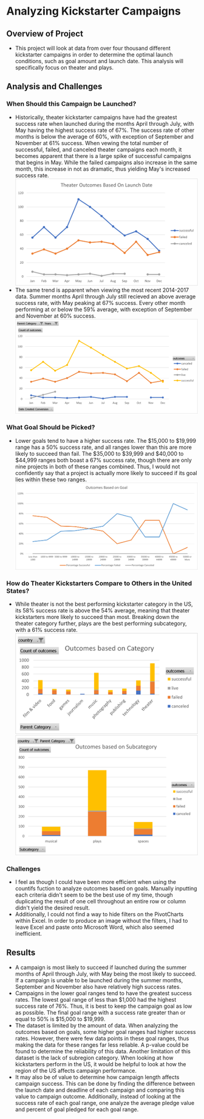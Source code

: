 # Analyzing Kickstarter Campaigns

## Overview of Project
* This project will look at data from over four thousand different kickstarter campaigns in order to determine the optimal launch conditions, such as goal amount and launch date. This analysis will specifically focus on theater and plays.
## Analysis and Challenges
### When Should this Campaign be Launched?
* Historically, theater kickstarter campaigns have had the greatest success rate when launched during the months April through July, with May having the highest success rate of 67%. The success rate of other months is below the average of 60%, with exception of September and November at 61% success. When vewing the total number of successful, failed, and canceled theater campaigns each month, it becomes apparent that there is a large spike of successful campaigns that begins in May. While the failed campaigns also increase in the same month, this increase in not as dramatic, thus yielding May's increased success rate.
![Theater_Outcomes_vs_Launch.png](Deliverable_Images/Theater_Outcomes_vs_Launch.png)
* The same trend is apparent when viewing the most recent 2014-2017 data. Summer months April through July still recieved an above average success rate, with May peaking at 67% success. Every other month performing at or below the 59% average, with exception of September and November at 60% success.
![Outcomes_2014_Onwards_Chart.png](Outcomes_2014_Onwards_Chart.png)
### What Goal Should be Picked?
* Lower goals tend to have a higher success rate. The $15,000 to $19,999 range has a 50% success rate, and all ranges lower than this are more likely to succeed than fail. The $35,000 to $39,999 and $40,000 to $44,999 ranges both boast a 67% success rate, though there are only nine projects in both of these ranges combined. Thus, I would not confidently say that a project is actually more likely to succeed if its goal lies within these two ranges.
![Outcomes_vs_Goals.png](Deliverable_Images/Outcomes_vs_Goals.png)
### How do Theater Kickstarters Compare to Others in the United States?
* While theater is not the best performing kickstarter category in the US, its 58% success rate is above the 54% average, meaning that theater kickstarters more likely to succeed than most. Breaking down the theater category further, plays are the best performing subcategory, with a 61% success rate.
![US_Categories_Chart](US_Categories_Chart.png) ![US_Subcategories_Chart](US_Subcategories_Chart.png)
### Challenges
* I feel as though I could have been more efficient when using the countifs fuction to analyze outcomes based on goals. Manually inputting each criteria didn't seem to be the best use of my time, though duplicating the result of one cell throughout an entire row or column didn't yield the desired result.
* Additionally, I could not find a way to hide filters on the PivotCharts within Excel. In order to produce an image without the filters, I had to leave Excel and paste onto Microsoft Word, which also seemed inefficient.
## Results
* A campaign is most likely to succeed if launched during the summer months of April through July, with May being the most likely to succeed. If a campaign is unable to be launched during the summer months, September and November also have relatively high success rates.
* Campaigns in the lower goal ranges tend to have the greatest success rates. The lowest goal range of less than $1,000 had the highest success rate of 76%. Thus, it is best to keep the campaign goal as low as possible. The final goal range with a success rate greater than or equal to 50% is $15,000 to $19,999.
* The dataset is limited by the amount of data. When analyzing the outcomes based on goals, some higher goal ranges had higher success rates. However, there were few data points in these goal ranges, thus making the data for these ranges far less reliable. A p-value could be found to determine the reliability of this data. Another limitation of this dataset is the lack of subregion category. When looking at how kickstarters perform in the US, it would be helpful to look at how the region of the US affects campaign performance.
* It may also be of value to determine how campaign length affects campaign success. This can be done by finding the difference between the launch date and deadline of each campaign and comparing this value to campaign outcome. Additionally, instead of looking at the success rate of each goal range, one analyze the average pledge value and percent of goal pledged for each goal range. 
